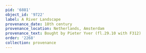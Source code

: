 ```yaml
---
pid: '6881'
object_id: '9722'
label: A River Landscape
provenance_date: 18th century
provenance_location: Netherlands, Amsterdam
provenance_text: Bought by Pieter Yver (fl.29.10 with F312)
order: '2268'
collection: provenance
---
```

